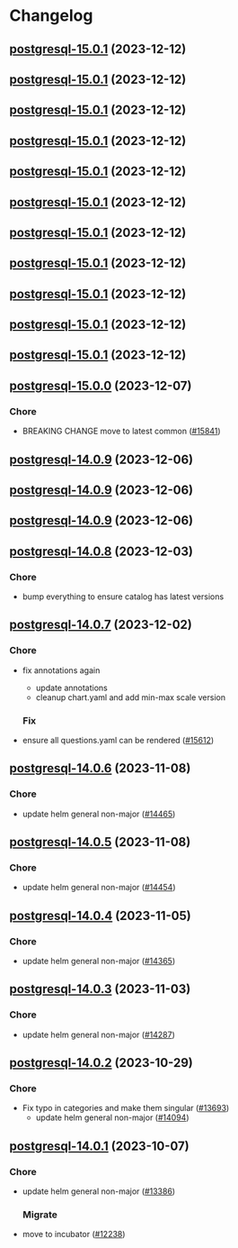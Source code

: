 # Changelog



## [postgresql-15.0.1](https://github.com/truecharts/charts/compare/postgresql-15.0.0...postgresql-15.0.1) (2023-12-12)




## [postgresql-15.0.1](https://github.com/truecharts/charts/compare/postgresql-15.0.0...postgresql-15.0.1) (2023-12-12)




## [postgresql-15.0.1](https://github.com/truecharts/charts/compare/postgresql-15.0.0...postgresql-15.0.1) (2023-12-12)




## [postgresql-15.0.1](https://github.com/truecharts/charts/compare/postgresql-15.0.0...postgresql-15.0.1) (2023-12-12)




## [postgresql-15.0.1](https://github.com/truecharts/charts/compare/postgresql-15.0.0...postgresql-15.0.1) (2023-12-12)




## [postgresql-15.0.1](https://github.com/truecharts/charts/compare/postgresql-15.0.0...postgresql-15.0.1) (2023-12-12)




## [postgresql-15.0.1](https://github.com/truecharts/charts/compare/postgresql-15.0.0...postgresql-15.0.1) (2023-12-12)




## [postgresql-15.0.1](https://github.com/truecharts/charts/compare/postgresql-15.0.0...postgresql-15.0.1) (2023-12-12)




## [postgresql-15.0.1](https://github.com/truecharts/charts/compare/postgresql-15.0.0...postgresql-15.0.1) (2023-12-12)




## [postgresql-15.0.1](https://github.com/truecharts/charts/compare/postgresql-15.0.0...postgresql-15.0.1) (2023-12-12)




## [postgresql-15.0.1](https://github.com/truecharts/charts/compare/postgresql-15.0.0...postgresql-15.0.1) (2023-12-12)




## [postgresql-15.0.0](https://github.com/truecharts/charts/compare/postgresql-14.0.9...postgresql-15.0.0) (2023-12-07)

### Chore

- BREAKING CHANGE move to latest common ([#15841](https://github.com/truecharts/charts/issues/15841))
  
  


## [postgresql-14.0.9](https://github.com/truecharts/charts/compare/postgresql-14.0.8...postgresql-14.0.9) (2023-12-06)




## [postgresql-14.0.9](https://github.com/truecharts/charts/compare/postgresql-14.0.8...postgresql-14.0.9) (2023-12-06)




## [postgresql-14.0.9](https://github.com/truecharts/charts/compare/postgresql-14.0.8...postgresql-14.0.9) (2023-12-06)




## [postgresql-14.0.8](https://github.com/truecharts/charts/compare/postgresql-14.0.7...postgresql-14.0.8) (2023-12-03)

### Chore

- bump everything to ensure catalog has latest versions
  
  


## [postgresql-14.0.7](https://github.com/truecharts/charts/compare/postgresql-14.0.6...postgresql-14.0.7) (2023-12-02)

### Chore

- fix annotations again
  - update annotations
  - cleanup chart.yaml and add min-max scale version
  
  ### Fix

- ensure all questions.yaml can be rendered ([#15612](https://github.com/truecharts/charts/issues/15612))
  
  










## [postgresql-14.0.6](https://github.com/truecharts/charts/compare/postgresql-14.0.5...postgresql-14.0.6) (2023-11-08)

### Chore

- update helm general non-major ([#14465](https://github.com/truecharts/charts/issues/14465))
  
  


## [postgresql-14.0.5](https://github.com/truecharts/charts/compare/postgresql-14.0.4...postgresql-14.0.5) (2023-11-08)

### Chore

- update helm general non-major ([#14454](https://github.com/truecharts/charts/issues/14454))
  
  


## [postgresql-14.0.4](https://github.com/truecharts/charts/compare/postgresql-14.0.3...postgresql-14.0.4) (2023-11-05)

### Chore

- update helm general non-major ([#14365](https://github.com/truecharts/charts/issues/14365))
  
  


## [postgresql-14.0.3](https://github.com/truecharts/charts/compare/postgresql-14.0.2...postgresql-14.0.3) (2023-11-03)

### Chore

- update helm general non-major ([#14287](https://github.com/truecharts/charts/issues/14287))
  
  


## [postgresql-14.0.2](https://github.com/truecharts/charts/compare/postgresql-14.0.1...postgresql-14.0.2) (2023-10-29)

### Chore

- Fix typo in categories and make them singular ([#13693](https://github.com/truecharts/charts/issues/13693))
  - update helm general non-major ([#14094](https://github.com/truecharts/charts/issues/14094))
  
  


## [postgresql-14.0.1](https://github.com/truecharts/charts/compare/postgresql-14.0.0...postgresql-14.0.1) (2023-10-07)

### Chore

- update helm general non-major ([#13386](https://github.com/truecharts/charts/issues/13386))
  
  ### Migrate

- move to incubator ([#12238](https://github.com/truecharts/charts/issues/12238))
  
  